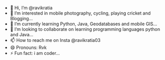 - 👋 Hi, I’m @ravikratia
- 👀 I’m interested in mobile photography, cycling, playing cricket and Blogging...
- 🌱 I’m currently learning Python, Java, Geodatabases and mobile GIS...
- 💞️ I’m looking to collaborate on learning programming languages python and Java...
- 📫 How to reach me on Insta @ravikratia03
- 😄 Pronouns: Rvk
- ⚡ Fun fact: i am coder...

<!---
ravikratia/ravikratia is a ✨ special ✨ repository because its `README.md` (this file) appears on your GitHub profile.
You can click the Preview link to take a look at your changes.
--->
